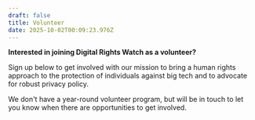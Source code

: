 ```yaml
---
draft: false
title: Volunteer
date: 2025-10-02T00:09:23.976Z
---
```

**Interested in joining Digital Rights Watch as a volunteer?**

Sign up below to get involved with our mission to bring a human rights approach to the protection of individuals against big tech and to advocate for robust privacy policy.

We don't have a year-round volunteer program, but will be in touch to let you know when there are opportunities to get involved.

<link href='https://actionnetwork.org/css/style-embed-whitelabel-v3.css' rel='stylesheet' type='text/css' /><script src='https://actionnetwork.org/widgets/v5/form/volunteer-with-digital-rights-watch?format=js&source=widget'></script><div id='can-form-area-volunteer-with-digital-rights-watch' style='width: 300px'><!-- this div is the target for our HTML insertion --></div>